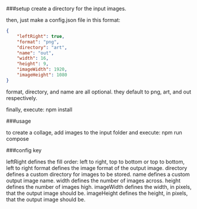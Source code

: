 ###setup
create a directory for the input images.

then, just make a config.json file in this format:

```json
{
    "leftRight": true,
    "format": "png",
    "directory": "art",
    "name": "out",
    "width": 16,
    "height": 9,
    "imageWidth": 1920,
    "imageHeight": 1080
}
```

format, directory, and name are all optional.
they default to png, art, and out respectively.

finally, execute:
npm install

###usage

to create a collage, add images to the input folder and execute:
npm run compose

###config key

leftRight defines the fill order: left to right, top to bottom or top to bottom, left to right
format defines the image format of the output image.
directory defines a custom directory for images to be stored.
name defines a custom output image name.
width defines the number of images across.
height defines the number of images high.
imageWidth defines the width, in pixels, that the output image should be.
imageHeight defines the height, in pixels, that the output image should be.